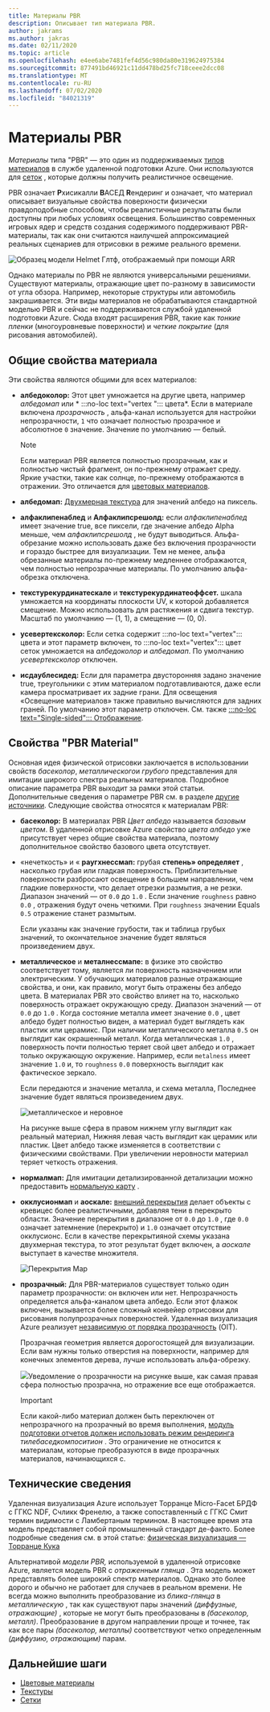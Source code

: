 ```yaml
---
title: Материалы PBR
description: Описывает тип материала PBR.
author: jakrams
ms.author: jakras
ms.date: 02/11/2020
ms.topic: article
ms.openlocfilehash: e4ee6abe7481fef4d56c980da80e319624975384
ms.sourcegitcommit: 877491bd46921c11dd478bd25fc718ceee2dcc08
ms.translationtype: MT
ms.contentlocale: ru-RU
ms.lasthandoff: 07/02/2020
ms.locfileid: "84021319"
---
```

# <a name="pbr-materials"></a>Материалы PBR

*Материалы* типа "PBR" — это один из поддерживаемых [типов материалов](../../concepts/materials.md) в службе удаленной подготовки Azure. Они используются для [сеток](../../concepts/meshes.md) , которые должны получить реалистичное освещение.

PBR означает **P**хисикалли **B**АСЕД **R**ендеринг и означает, что материал описывает визуальные свойства поверхности физически правдоподобные способом, чтобы реалистичные результаты были доступны при любых условиях освещения. Большинство современных игровых ядер и средств создания содержимого поддерживают PBR-материалы, так как они считаются наилучшей аппроксимацией реальных сценариев для отрисовки в режиме реального времени.

![Образец модели Helmet Глтф, отображаемый при помощи ARR](media/helmet.png)

Однако материалы по PBR не являются универсальными решениями. Существуют материалы, отражающие цвет по-разному в зависимости от угла обзора. Например, некоторые структуры или автомобиль закрашивается. Эти виды материалов не обрабатываются стандартной моделью PBR и сейчас не поддерживаются службой удаленной подготовки Azure. Сюда входят расширения PBR, такие как *тонкие пленки* (многоуровневые поверхности) и *четкие покрытие* (для рисования автомобилей).

## <a name="common-material-properties"></a>Общие свойства материала

Эти свойства являются общими для всех материалов:

* **албедоколор:** Этот цвет умножается на другие цвета, например *албедомап* или * :::no-loc text="vertex "::: цвета*. Если в материале включена *прозрачность* , альфа-канал используется для настройки непрозрачности, `1` что означает полностью прозрачное и абсолютное `0` значение. Значение по умолчанию — белый.

  > [!NOTE]
  > Если материал PBR является полностью прозрачным, как и полностью чистый фрагмент, он по-прежнему отражает среду. Яркие участки, такие как солнце, по-прежнему отображаются в отражении. Это отличается для [цветовых материалов](color-materials.md).

* **албедомап:** [Двухмерная текстура](../../concepts/textures.md) для значений албедо на пиксель.

* **алфаклипенаблед** и **Алфаклипсрешолд:** если *алфаклипенаблед* имеет значение true, все пиксели, где значение албедо Alpha меньше, чем *алфаклипсрешолд* , не будут выводиться. Альфа-обрезание можно использовать даже без включения прозрачности и гораздо быстрее для визуализации. Тем не менее, альфа обрезанные материалы по-прежнему медленнее отображаются, чем полностью непрозрачные материалы. По умолчанию альфа-обрезка отключена.

* **текстурекурдинатескале** и **текстурекурдинатеоффсет.** шкала умножается на координаты плоскости UV, к которой добавляется смещение. Можно использовать для растяжения и сдвига текстур. Масштаб по умолчанию — (1, 1), а смещение — (0, 0).

* **усевертексколор:** Если сетка содержит :::no-loc text="vertex"::: цвета и этот параметр включен, то :::no-loc text="vertex"::: цвет сеток умножается на *албедоколор* и *албедомап*. По умолчанию *усевертексколор* отключен.

* **исдаублесидед:** Если для параметра двусторонняя задано значение true, треугольники с этим материалом подготавливаются, даже если камера просматривает их задние грани. Для освещения «Освещение материалов» также правильно вычисляются для задних граней. По умолчанию этот параметр отключен. См. также [ :::no-loc text="Single-sided"::: Отображение](single-sided-rendering.md).

## <a name="pbr-material-properties"></a>Свойства "PBR Material"

Основная идея физической отрисовки заключается в использовании свойств *басеколор*, *металлического*и *грубого* представления для имитации широкого спектра реальных материалов. Подробное описание параметра PBR выходит за рамки этой статьи. Дополнительные сведения о параметре PBR см. в разделе [другие источники](http://www.pbr-book.org). Следующие свойства относятся к материалам PBR:

* **басеколор:** В материалах PBR *Цвет албедо* называется *базовым цветом*. В удаленной отрисовке Azure свойство *цвета албедо* уже присутствует через общие свойства материала, поэтому дополнительное свойство базового цвета отсутствует.

* «нечеткость» и « **раугхнессмап:** грубая **степень» определяет** , насколько грубая или гладкая поверхность. Приблизительные поверхности разбросают освещение в большем направлении, чем гладкие поверхности, что делает отрезки размытия, а не резки. Диапазон значений — от `0.0` до `1.0` . Если значение `roughness` равно `0.0` , отражения будут очень четкими. При `roughness` значении Equals `0.5` отражение станет размытым.

  Если указаны как значение грубости, так и таблица грубых значений, то окончательное значение будет являться произведением двух.

* **металлическое** и **металнессмапе:** в физике это свойство соответствует тому, является ли поверхность назначением или электрическим. У обучающих материалов разные отражающие свойства, и они, как правило, могут быть отражены без албедо цвета. В материалах PBR это свойство влияет на то, насколько поверхность отражает окружающую среду. Диапазон значений — от `0.0` до `1.0` . Когда состояние металла имеет значение `0.0` , цвет албедо будет полностью виден, а материал будет выглядеть как пластик или церамикс. При наличии металлического металла `0.5` он выглядит как окрашенный металл. Когда металлическая `1.0` , поверхность почти полностью теряет свой цвет албедо и отражает только окружающую окружение. Например, если `metalness` имеет значение `1.0` и, то `roughness` `0.0` поверхность выглядит как фактическое зеркало.

  Если передаются и значение металла, и схема металла, Последнее значение будет являться произведением двух.

  ![металлическое и неровное](./media/metalness-roughness.png)

  На рисунке выше сфера в правом нижнем углу выглядит как реальный материал, Нижняя левая часть выглядит как церамик или пластик. Цвет албедо также изменяется в соответствии с физическими свойствами. При увеличении неровности материал теряет четкость отражения.

* **нормалмап:** Для имитации детализированной детализации можно предоставить [нормальную карту](https://en.wikipedia.org/wiki/Normal_mapping) .

* **окклусионмап** и **аоскале:** [внешний перекрытия](https://en.wikipedia.org/wiki/Ambient_occlusion) делает объекты с кревицес более реалистичными, добавляя тени в перекрыто области. Значение перекрытия в диапазоне от `0.0` до `1.0` , где `0.0` означает затемнение (перекрыто) и `1.0` означает отсутствие окклусионс. Если в качестве перекрытияной схемы указана двухмерная текстура, то этот результат будет включен, а *аоскале* выступает в качестве множителя.

  ![Перекрытия Map](./media/boom-box-ao2.gif)

* **прозрачный:** Для PBR-материалов существует только один параметр прозрачности: он включен или нет. Непрозрачность определяется альфа-каналом цвета албедо. Если этот флажок включен, вызывается более сложный конвейер отрисовки для рисования полупрозрачных поверхностей. Удаленная визуализация Azure реализует [независимую от порядка прозрачность](https://en.wikipedia.org/wiki/Order-independent_transparency) (OIT).

  Прозрачная геометрия является дорогостоящей для визуализации. Если вам нужны только отверстия на поверхности, например для конечных элементов дерева, лучше использовать альфа-обрезку.

  ![](./media/transparency.png)Уведомление о прозрачности на рисунке выше, как самая правая сфера полностью прозрачна, но отражение все еще отображается.

  > [!IMPORTANT]
  > Если какой-либо материал должен быть переключен от непрозрачного на прозрачный во время выполнения, [модуль подготовки отчетов должен использовать режим рендеринга](../../concepts/rendering-modes.md) *тилебаседкомпоситион* . Это ограничение не относится к материалам, которые преобразуются в виде прозрачных материалов, начинающихся с.

## <a name="technical-details"></a>Технические сведения

Удаленная визуализация Azure использует Торранце Micro-Facet БРДФ с ГГКС NDF, Счликк Френелю, а также сопоставленный с ГГКС Смит термин видимости с Ламбертаным термином. В настоящее время эта модель представляет собой промышленный стандарт де-факто. Более подробные сведения см. в этой статье: [физическая визуализация — Торранце Кука](http://www.codinglabs.net/article_physically_based_rendering_cook_torrance.aspx)

 Альтернативой *модели PBR,* используемой в удаленной отрисовке Azure, является модель PBR с *отраженным глянца* . Эта модель может представлять более широкий спектр материалов. Однако это более дорого и обычно не работает для случаев в реальном времени.
Не всегда можно выполнить преобразование из *блика-глянца* в *металлическую* , так как существуют пары значений *(диффузные, отражающие)* , которые не могут быть преобразованы в *(басеколор, металл)*. Преобразование в другом направлении проще и точнее, так как все пары *(басеколор, металлы)* соответствуют четко определенным *(диффузию, отражающим)* парам.

## <a name="next-steps"></a>Дальнейшие шаги

* [Цветовые материалы](color-materials.md)
* [Текстуры](../../concepts/textures.md)
* [Сетки](../../concepts/meshes.md)
